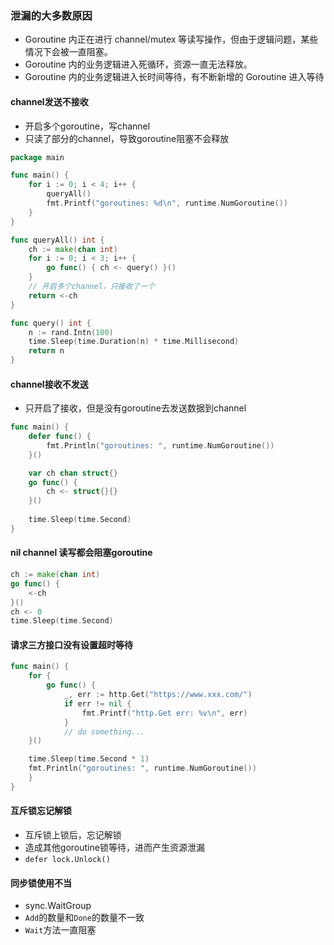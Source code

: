 ### 泄漏的大多数原因
- Goroutine 内正在进行 channel/mutex 等读写操作，但由于逻辑问题，某些情况下会被一直阻塞。
- Goroutine 内的业务逻辑进入死循环，资源一直无法释放。
- Goroutine 内的业务逻辑进入长时间等待，有不断新增的 Goroutine 进入等待

#### channel发送不接收
- 开启多个goroutine，写channel
- 只读了部分的channel，导致goroutine阻塞不会释放
```go
package main

func main() {
    for i := 0; i < 4; i++ {
        queryAll()
        fmt.Printf("goroutines: %d\n", runtime.NumGoroutine())
    }
}

func queryAll() int {
    ch := make(chan int)
    for i := 0; i < 3; i++ {
        go func() { ch <- query() }()
    }
    // 开启多个channel，只接收了一个
    return <-ch
}

func query() int {
    n := rand.Intn(100)
    time.Sleep(time.Duration(n) * time.Millisecond)
    return n
}
```

#### channel接收不发送
- 只开启了接收，但是没有goroutine去发送数据到channel
```go
func main() {
    defer func() {
        fmt.Println("goroutines: ", runtime.NumGoroutine())
    }()

    var ch chan struct{}
    go func() {
        ch <- struct{}{}
    }()
    
    time.Sleep(time.Second)
}
```

#### nil channel 读写都会阻塞goroutine
```go
ch := make(chan int)
go func() {
    <-ch
}()
ch <- 0
time.Sleep(time.Second)
```

#### 请求三方接口没有设置超时等待
```go
func main() {
    for {
        go func() {
            _, err := http.Get("https://www.xxx.com/")
            if err != nil {
                fmt.Printf("http.Get err: %v\n", err)
            }
            // do something...
    }()

    time.Sleep(time.Second * 1)
    fmt.Println("goroutines: ", runtime.NumGoroutine())
    }
}
```

#### 互斥锁忘记解锁
- 互斥锁上锁后，忘记解锁
- 造成其他goroutine锁等待，进而产生资源泄漏
- `defer lock.Unlock()`

#### 同步锁使用不当
- sync.WaitGroup
- `Add`的数量和`Done`的数量不一致
- `Wait`方法一直阻塞 